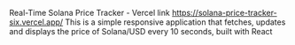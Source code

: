 Real-Time Solana Price Tracker - Vercel link https://solana-price-tracker-six.vercel.app/
This is a simple responsive application that fetches, updates and displays the price of Solana/USD every 10 seconds, built with React


